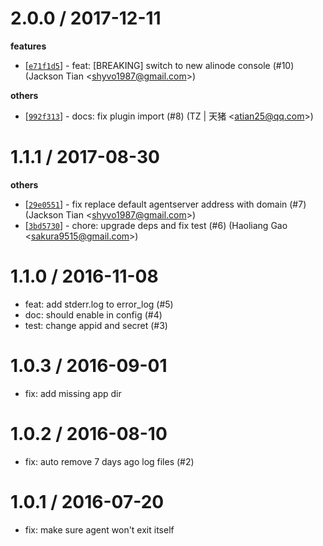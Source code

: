 
2.0.0 / 2017-12-11
==================

**features**
  * [[`e71f1d5`](http://github.com/eggjs/egg-alinode/commit/e71f1d5bb60fb91469419678d496d9704df77da8)] - feat: [BREAKING] switch to new alinode console (#10) (Jackson Tian <<shyvo1987@gmail.com>>)

**others**
  * [[`992f313`](http://github.com/eggjs/egg-alinode/commit/992f31372ba1f16e5ec012ad9f5208ea11cdd0dd)] - docs: fix plugin import (#8) (TZ | 天猪 <<atian25@qq.com>>)

1.1.1 / 2017-08-30
==================

**others**
  * [[`29e0551`](http://github.com/eggjs/egg-alinode/commit/29e055162b2b6a2675a9413d5609d7a309c86aed)] - fix replace default agentserver address with domain (#7) (Jackson Tian <<shyvo1987@gmail.com>>)
  * [[`3bd5730`](http://github.com/eggjs/egg-alinode/commit/3bd57308ae03ad3c5c209c1406c254826ee79343)] - chore: upgrade deps and fix test (#6) (Haoliang Gao <<sakura9515@gmail.com>>)

1.1.0 / 2016-11-08
==================

  * feat: add stderr.log to error_log (#5)
  * doc: should enable in config (#4)
  * test: change appid and secret (#3)

1.0.3 / 2016-09-01
==================

  * fix: add missing app dir

1.0.2 / 2016-08-10
==================

  * fix: auto remove 7 days ago log files (#2)

1.0.1 / 2016-07-20
==================

  * fix: make sure agent won't exit itself
